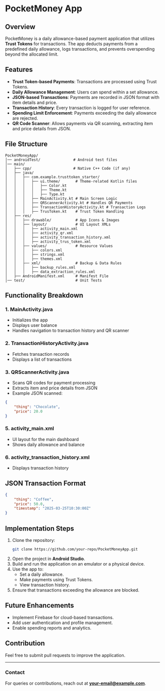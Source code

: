 # PocketMoney App

## Overview
PocketMoney is a daily allowance-based payment application that utilizes **Trust Tokens** for transactions. The app deducts payments from a predefined daily allowance, logs transactions, and prevents overspending beyond the allocated limit.

## Features
- **Trust Token-based Payments**: Transactions are processed using Trust Tokens.
- **Daily Allowance Management**: Users can spend within a set allowance.
- **JSON-based Transactions**: Payments are recorded in JSON format with item details and price.
- **Transaction History**: Every transaction is logged for user reference.
- **Spending Limit Enforcement**: Payments exceeding the daily allowance are rejected.
- **QR Code Scanner**: Allows payments via QR scanning, extracting item and price details from JSON.

## File Structure
```
PocketMoneyApp/
│── androidTest/               # Android test files
│── main/
│   ├── cpp/                   # Native C++ Code (if any)
│   ├── java/
│   │   ├── com.example.trusttoken_starter/
│   │   │   ├── ui.theme/       # Theme-related Kotlin files
│   │   │   │   ├── Color.kt
│   │   │   │   ├── Theme.kt
│   │   │   │   ├── Type.kt
│   │   │   ├── MainActivity.kt # Main Screen Logic
│   │   │   ├── QRScannerActivity.kt # Handles QR Payments
│   │   │   ├── TransactionHistoryActivity.kt # Transaction Logs
│   │   │   ├── TrusToken.kt    # Trust Token Handling
│   ├── res/
│   │   ├── drawable/           # App Icons & Images
│   │   ├── layout/             # UI Layout XMLs
│   │   │   ├── activity_main.xml
│   │   │   ├── activity_qr.xml
│   │   │   ├── activity_transaction_history.xml
│   │   │   ├── activity_trus_token.xml
│   │   ├── values/             # Resource Values
│   │   │   ├── colors.xml
│   │   │   ├── strings.xml
│   │   │   ├── themes.xml
│   │   ├── xml/                # Backup & Data Rules
│   │   │   ├── backup_rules.xml
│   │   │   ├── data_extraction_rules.xml
│   ├── AndroidManifest.xml     # Manifest File
│── test/                       # Unit Tests
```

## Functionality Breakdown
### 1. MainActivity.java
- Initializes the app
- Displays user balance
- Handles navigation to transaction history and QR scanner


### 2. TransactionHistoryActivity.java
- Fetches transaction records
- Displays a list of transactions

### 3. QRScannerActivity.java
- Scans QR codes for payment processing
- Extracts item and price details from JSON
- Example JSON scanned:
```json
{
    "thing": "Chocolate",
    "price": 20.0
}
```

### 5. activity_main.xml
- UI layout for the main dashboard
- Shows daily allowance and balance

### 6. activity_transaction_history.xml
- Displays transaction history

## JSON Transaction Format
```json
{
    "thing": "Coffee",
    "price": 50.0,
    "timestamp": "2025-03-25T10:30:00Z"
}
```

## Implementation Steps
1. Clone the repository:
   ```sh
   git clone https://github.com/your-repo/PocketMoneyApp.git
   ```
2. Open the project in **Android Studio**.
3. Build and run the application on an emulator or a physical device.
4. Use the app to:
   - Set a daily allowance.
   - Make payments using Trust Tokens.
   - View transaction history.
5. Ensure that transactions exceeding the allowance are blocked.

## Future Enhancements
- Implement Firebase for cloud-based transactions.
- Add user authentication and profile management.
- Enable spending reports and analytics.

## Contribution
Feel free to submit pull requests to improve the application.

---

### Contact
For queries or contributions, reach out at **your-email@example.com**.

